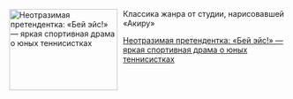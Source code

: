 <!--2025-07-12 23:58:02-->
<div class="yb">
  <div class="rss kino_kino"><a href="https://www.kino-teatr.ru/kino/art/animation/8034/" title="Неотразимая претендентка: «Бей эйс&#33;» — яркая спортивная драма о юных теннисистках"><img src="https://www.kino-teatr.ru/art/4/3/8034/poster.jpg" width="196" height="147" align="left" hspace="5" style="margin: 0px 10px 0px 5px" alt="Неотразимая претендентка: «Бей эйс&#33;» — яркая спортивная драма о юных теннисистках"/></a>Классика жанра от студии, нарисовавшей «Акиру» <p class="titl"><a href="https://www.kino-teatr.ru/kino/art/animation/8034/">Неотразимая претендентка: «Бей эйс&#33;» — яркая спортивная драма о юных теннисистках</a></p></div>
</div>
